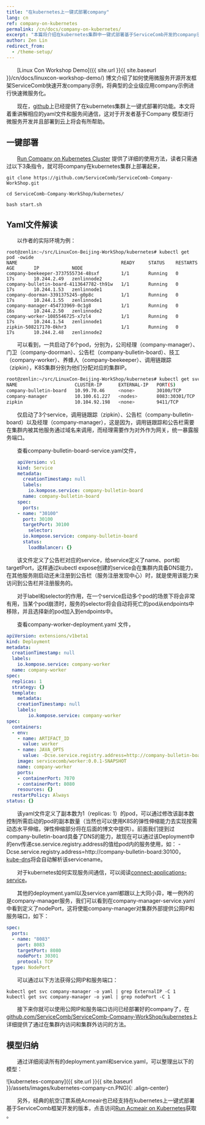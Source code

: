 ```yaml
---
title: "在kubernetes上一键式部署company"    
lang: cn    
ref: company-on-kubernetes    
permalink: /cn/docs/company-on-kubernetes/   
excerpt: "本篇将介绍在kubernetes集群中一键式部署基于ServiceComb开发的company示例"   
author: Zen Lin   
redirect_from:   
  - /theme-setup/   
---
```


　　[Linux Con Workshop Demo]({{ site.url }}{{ site.baseurl }}/cn/docs/linuxcon-workshop-demo/) 博文介绍了如何使用微服务开源开发框架ServiceComb快速开发company示例，将典型的企业级应用company示例进行快速微服务化。

　　现在，[github](https://github.com/ServiceComb/ServiceComb-Company-WorkShop.git)上已经提供了在kubernetes集群上一键式部署的功能。本文将着重讲解相应的yaml文件和服务间通信，这对于开发者基于Company 模型进行微服务开发并且部署到云上将会有所帮助。



## 一键部署

　　[Run Company on Kubernetes Cluster](https://github.com/ServiceComb/ServiceComb-Company-WorkShop/blob/master/kubernetes/README.md) 提供了详细的使用方法，读者只需通过以下3条指令，就可将company在kubernetes集群上部署起来，

```shell
git clone https://github.com/ServiceComb/ServiceComb-Company-WorkShop.git

cd ServiceComb-Company-WorkShop/kubernetes/

bash start.sh
```

## Yaml文件解读

　　以作者的实际环境为例：

```shell
root@zenlin:~/src/LinuxCon-Beijing-WorkShop/kubernetes# kubectl get pod -owide
NAME                                      READY     STATUS    RESTARTS   AGE       IP            NODE
company-beekeeper-3737555734-48sxf        1/1       Running   0          17s       10.244.2.49   zenlinnode2
company-bulletin-board-4113647782-th91w   1/1       Running   0          17s       10.244.1.53   zenlinnode1
company-doorman-3391375245-g0p8c          1/1       Running   0          17s       10.244.1.55   zenlinnode1
company-manager-454733969-0c1g8           1/1       Running   0          16s       10.244.2.50   zenlinnode2
company-worker-1085546725-x7zl4           1/1       Running   0          17s       10.244.1.54   zenlinnode1
zipkin-508217170-0khr3                    1/1       Running   0          17s       10.244.2.48   zenlinnode2
```

　　可以看到，一共启动了6个pod，分别为，公司经理（company-manager）、门卫（company-doorman）、公告栏（company-bulletin-board）、技工（company-worker）、养蜂人（company-beekeeper）、调用链跟踪（zipkin），K8S集群分别为他们分配对应的集群IP。

```bash
root@zenlin:~/src/LinuxCon-Beijing-WorkShop/kubernetes# kubectl get svc -owide
NAME                     CLUSTER-IP      EXTERNAL-IP   PORT(S)          AGE       SELECTOR
company-bulletin-board   10.99.70.46     <none>        30100/TCP        12m       io.kompose.service=company-bulletin-board
company-manager          10.100.61.227   <nodes>       8083:30301/TCP   12m       io.kompose.service=company-manager
zipkin                   10.104.92.198   <none>        9411/TCP         12m       io.kompose.service=zipkin
```

　　仅启动了3个service，调用链跟踪（zipkin）、公告栏（company-bulletin-board）以及经理（company-manager），这是因为，调用链跟踪和公告栏需要在集群内被其他服务通过域名来调用，而经理需要作为对外作为网关，统一暴露服务端口。

　　查看company-bulletin-board-service.yaml文件，

```yaml
    apiVersion: v1
    kind: Service
    metadata:
      creationTimestamp: null
      labels:
    	io.kompose.service: company-bulletin-board
      name: company-bulletin-board
    spec:
      ports:
    - name: "30100"
      port: 30100
      targetPort: 30100
        selector:
      io.kompose.service: company-bulletin-board
      status:
        loadBalancer: {}
```

　　该文件定义了公告栏对应的service，给service定义了name、port和targetPort，这样通过kubectl expose创建的service会在集群内具备DNS能力，在其他服务刚启动还未注册到公告栏（服务注册发现中心）时，就是使用该能力来访问到公告栏并注册服务的。

　　对于label和selector的作用，在一个service启动多个pod的场景下将会非常有用，当某个pod崩溃时，服务的selector将会自动将死亡的pod从endpoints中移除，并且选择新的pod加入到endpoints中。

　　查看company-worker-deployment.yaml 文件，

```yaml
apiVersion: extensions/v1beta1
kind: Deployment
metadata:
  creationTimestamp: null
  labels:
	io.kompose.service: company-worker
  name: company-worker
spec:
  replicas: 1
  strategy: {}
  template:
	metadata:
  	creationTimestamp: null
  	labels:
    	io.kompose.service: company-worker
spec:
  containers:
  - env:
    - name: ARTIFACT_ID
      value: worker
    - name: JAVA_OPTS
      value: -Dcse.service.registry.address=http://company-bulletin-board:30100 -Dservicecomb.tracing.collector.adress=http://zipkin:9411
    image: servicecomb/worker:0.0.1-SNAPSHOT
    name: company-worker
    ports:
    - containerPort: 7070
    - containerPort: 8080
    resources: {}
  restartPolicy: Always
status: {}
```

　　该yaml文件定义了副本数为1（replicas: 1）的pod，可以通过修改该副本数控制所需启动的pod的副本数量（当然也可以使用K8S的弹性伸缩能力去实现按需动态水平伸缩，弹性伸缩部分将在后面的博文中提供）。前面我们提到过company-bulletin-board具备了DNS的能力，故现在可以通过该Deployment中的env传递cse.service.registry.address的值给pod内的服务使用，如： -Dcse.service.registry.address=http://company-bulletin-board:30100，[kube-dns](https://github.com/kubernetes/kubernetes/blob/master/cluster/addons/dns/README.md)将会自动解析该servicename。

　　对于kubernetes如何实现服务间通信，可以阅读[connect-applications-service](https://kubernetes.io/docs/concepts/services-networking/connect-applications-service/)。

　　其他的deployment.yaml以及service.yaml都跟以上大同小异，唯一例外的是company-manager服务，我们可以看到在company-manager-service.yaml中看到定义了nodePort，这将使能company-manager对集群外部提供公网IP和服务端口，如下：

```yaml
spec:
  ports:
  - name: "8083"
  	port: 8083
  	targetPort: 8080
  	nodePort: 30301
  	protocol: TCP
  type: NodePort
```

　　可以通过以下方法获得公网IP和服务端口：

```shell
kubectl get svc company-manager -o yaml | grep ExternalIP -C 1
kubectl get svc company-manager -o yaml | grep nodePort -C 1
```

　　接下来你就可以使用公网IP和服务端口访问已经部署好的company了，在[github.com/ServiceComb/ServiceComb-Company-WorkShop/kubernetes](https://github.com/ServiceComb/ServiceComb-Company-WorkShop/blob/master/kubernetes/README.md)上详细提供了通过在集群内访问和集群外访问的方法。

## 模型归纳

　　通过详细阅读所有的deployment.yaml和service.yaml，可以整理出以下的模型：

![kubernetes-company]({{ site.url }}{{ site.baseurl }}/assets/images/kubernetes-company-cn.PNG){: .align-center}

　　另外，经典的航空订票系统Acmeair也已经支持在kubernetes上一键式部署基于ServiceComb框架开发的版本，点击访问[Run Acmeair on Kubernetes](https://github.com/WillemJiang/acmeair/tree/master/kubernetes)获取 。

